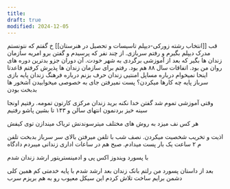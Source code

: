 ```yaml
---
title: 
draft: true
modified: 2024-12-05
---
```

قب
[[انتخاب رشته زورکی-دیپلم تاسیسات و تحصیل در هنرستان]]
خ گفتم که نتونستم مدرک دیپلم بگیرم و رفتم سربازی. از چند نفر که پرسیدم و گفتن برو امریه سازمان زندان ها بگیر که بعد از آموزشی برگردی به شهر خودت. آن دوران جزو بدترین دوره های روان من بود. اتفاقات سال ۸۸ هم بود.
رفتم برای سازمان زندان ها پذیرش کرفتم
قاعدتا اینحا نمیخوام درباره مساپل امنتیی زندان حرف بزنم
درباره فرهنگ زندان
پایه بازی
سرباز پایه چه کارها میکردن؟
پست نمیرفتن
جای به خصوصی میخوابیدن
آشخور ها بدبخت بودن

وقتی آموزشی تموم شد گفتن خدا نکنه برید زندان مرکزی کارتون تمومه. 
رفتیم اونجا سینه خیز بردنمون انتهای سالن و ۱۴۳ تا بشین پاشو رفتیم

هر کس نف میزد به روش های مختلف میترسوندنش
تریاک میندازن توی کیفش

اذیت و تخریب شخصیت میکردن. نصف شب با تلفن میرفتن بالای سر سرباز بدبخت تلفن م
۲ ساعت یک بار پست میدادم. صبح هم در ساعات اداری زندانی میبردم دادگاه


با پسورد ویندوز اکس پی و ادمینستریتور ارشد زندان شدم

بعد از داستان پسورد من رلتم بانک زندان
بعد ارشد شدم با پایه خدمتی کم همین کلی دشمن برایم ساخت
تلاش کردم این سیکل معیوب رو به هم بریزم
سرب


